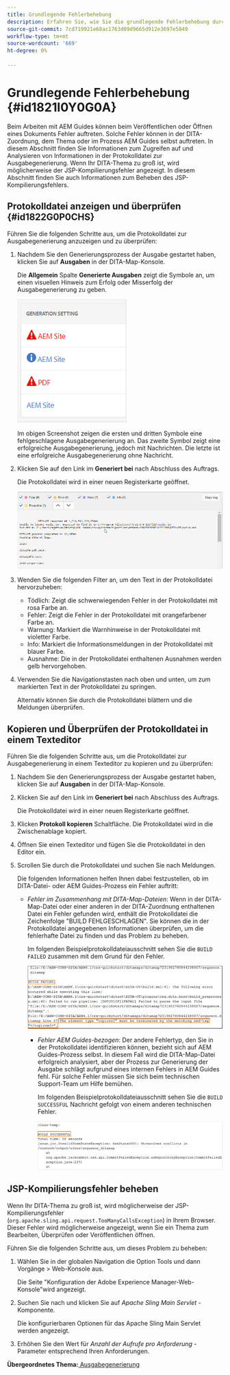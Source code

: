```yaml
---
title: Grundlegende Fehlerbehebung
description: Erfahren Sie, wie Sie die grundlegende Fehlerbehebung durchführen.
source-git-commit: 7cd719921e68ac1763d09d9665d912e3697e5849
workflow-type: tm+mt
source-wordcount: '669'
ht-degree: 0%

---
```



# Grundlegende Fehlerbehebung {#id1821I0Y0G0A}

Beim Arbeiten mit AEM Guides können beim Veröffentlichen oder Öffnen eines Dokuments Fehler auftreten. Solche Fehler können in der DITA-Zuordnung, dem Thema oder im Prozess AEM Guides selbst auftreten. In diesem Abschnitt finden Sie Informationen zum Zugreifen auf und Analysieren von Informationen in der Protokolldatei zur Ausgabegenerierung. Wenn Ihr DITA-Thema zu groß ist, wird möglicherweise der JSP-Kompilierungsfehler angezeigt. In diesem Abschnitt finden Sie auch Informationen zum Beheben des JSP-Kompilierungsfehlers.

## Protokolldatei anzeigen und überprüfen {#id1822G0P0CHS}

Führen Sie die folgenden Schritte aus, um die Protokolldatei zur Ausgabegenerierung anzuzeigen und zu überprüfen:

1. Nachdem Sie den Generierungsprozess der Ausgabe gestartet haben, klicken Sie auf **Ausgaben** in der DITA-Map-Konsole.

   Die **Allgemein** Spalte **Generierte Ausgaben** zeigt die Symbole an, um einen visuellen Hinweis zum Erfolg oder Misserfolg der Ausgabegenerierung zu geben.

   ![](images/output-general-settings.png)

   Im obigen Screenshot zeigen die ersten und dritten Symbole eine fehlgeschlagene Ausgabegenerierung an. Das zweite Symbol zeigt eine erfolgreiche Ausgabegenerierung, jedoch mit Nachrichten. Die letzte ist eine erfolgreiche Ausgabegenerierung ohne Nachricht.

1. Klicken Sie auf den Link im **Generiert bei** nach Abschluss des Auftrags.

   Die Protokolldatei wird in einer neuen Registerkarte geöffnet.

   ![](images/log-file.png)

1. Wenden Sie die folgenden Filter an, um den Text in der Protokolldatei hervorzuheben:
   - Tödlich: Zeigt die schwerwiegenden Fehler in der Protokolldatei mit rosa Farbe an.
   - Fehler: Zeigt die Fehler in der Protokolldatei mit orangefarbener Farbe an.
   - Warnung: Markiert die Warnhinweise in der Protokolldatei mit violetter Farbe.
   - Info: Markiert die Informationsmeldungen in der Protokolldatei mit blauer Farbe.
   - Ausnahme: Die in der Protokolldatei enthaltenen Ausnahmen werden gelb hervorgehoben.
1. Verwenden Sie die Navigationstasten nach oben und unten, um zum markierten Text in der Protokolldatei zu springen.

   Alternativ können Sie durch die Protokolldatei blättern und die Meldungen überprüfen.


## Kopieren und Überprüfen der Protokolldatei in einem Texteditor

Führen Sie die folgenden Schritte aus, um die Protokolldatei zur Ausgabegenerierung in einem Texteditor zu kopieren und zu überprüfen:

1. Nachdem Sie den Generierungsprozess der Ausgabe gestartet haben, klicken Sie auf **Ausgaben** in der DITA-Map-Konsole.

1. Klicken Sie auf den Link im **Generiert bei** nach Abschluss des Auftrags.

   Die Protokolldatei wird in einer neuen Registerkarte geöffnet.

1. Klicken **Protokoll kopieren** Schaltfläche. Die Protokolldatei wird in die Zwischenablage kopiert.
1. Öffnen Sie einen Texteditor und fügen Sie die Protokolldatei in den Editor ein.

1. Scrollen Sie durch die Protokolldatei und suchen Sie nach Meldungen.

   Die folgenden Informationen helfen Ihnen dabei festzustellen, ob im DITA-Datei- oder AEM Guides-Prozess ein Fehler auftritt:

   - *Fehler im Zusammenhang mit DITA-Map-Dateien*: Wenn in der DITA-Map-Datei oder einer anderen in der DITA-Zuordnung enthaltenen Datei ein Fehler gefunden wird, enthält die Protokolldatei die Zeichenfolge &quot;BUILD FEHLGESCHLAGEN&quot;. Sie können die in der Protokolldatei angegebenen Informationen überprüfen, um die fehlerhafte Datei zu finden und das Problem zu beheben.

      Im folgenden Beispielprotokolldateiausschnitt sehen Sie die `BUILD FAILED` zusammen mit dem Grund für den Fehler.

      ![](images/dita-error-in-log-file.png)

      - *Fehler AEM Guides-bezogen*: Der andere Fehlertyp, den Sie in der Protokolldatei identifizieren können, bezieht sich auf AEM Guides-Prozess selbst. In diesem Fall wird die DITA-Map-Datei erfolgreich analysiert, aber der Prozess zur Generierung der Ausgabe schlägt aufgrund eines internen Fehlers in AEM Guides fehl. Für solche Fehler müssen Sie sich beim technischen Support-Team um Hilfe bemühen.

         Im folgenden Beispielprotokolldateiausschnitt sehen Sie die `BUILD SUCCESSFUL` Nachricht gefolgt von einem anderen technischen Fehler.

         ![](images/process-error-in-log-file.png)


## JSP-Kompilierungsfehler beheben

Wenn Ihr DITA-Thema zu groß ist, wird möglicherweise der JSP-Kompilierungsfehler \(`org.apache.sling.api.request.TooManyCallsException`\) in Ihrem Browser. Dieser Fehler wird möglicherweise angezeigt, wenn Sie ein Thema zum Bearbeiten, Überprüfen oder Veröffentlichen öffnen.

Führen Sie die folgenden Schritte aus, um dieses Problem zu beheben:

1. Wählen Sie in der globalen Navigation die Option Tools und dann Vorgänge > Web-Konsole aus.

   Die Seite &quot;Konfiguration der Adobe Experience Manager-Web-Konsole&quot;wird angezeigt.

1. Suchen Sie nach und klicken Sie auf *Apache Sling Main Servlet* -Komponente.

   Die konfigurierbaren Optionen für das Apache Sling Main Servlet werden angezeigt.

1. Erhöhen Sie den Wert für *Anzahl der Aufrufe pro Anforderung* -Parameter entsprechend Ihren Anforderungen.


**Übergeordnetes Thema:**[ Ausgabegenerierung](generate-output.md)

